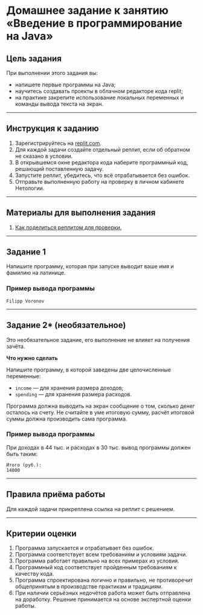 # Домашнее задание к занятию «Введение в программирование на Java»

## Цель задания

При выполнении этого задания вы:

* напишете первые программы на Java;
* научитесь создавать проекты в облачном редакторе кода replit;
* на практике закрепите использование локальных переменных и команды вывода текста на экран.

------

## Инструкция к заданию

1. Зарегистрируйтесь на [replit.com](replit.com).
2. Для каждой задачи создайте отдельный реплит, если об обратном не сказано в условии.
3. В открывшемся окне редактора кода наберите программный код, решающий поставленную задачу.
4. Запустите реплит, убедитесь, что всё отрабатывается без ошибок.
5. Отправьте выполненную работу на проверку в личном кабинете Нетологии.

------

## Материалы для выполнения задания

1. [Как поделиться реплитом для проверки.](https://github.com/netology-code/java2-homeworks/blob/main/QA_ReplitShare.md)

------

## Задание 1 

Напишите программу, которая при запуске выводит ваше имя и фамилию на латинице.

### Пример вывода программы

```text
Filipp Voronov
```

------

## Задание 2* (необязательное)

Это необязательное задание, его выполнение не влияет на получения зачёта.

**Что нужно сделать**

Напишите программу, в которой заведены две целочисленные переменные:

*  `income` — для хранения размера доходов;
*  `spending` — для хранения размера расходов.

Программа должна выводить на экран сообщение о том, сколько денег осталось на счету. Не считайте в уме итоговую сумму, расчёт итоговой суммы должна производить сама программа.

### Пример вывода программы

При доходах в 44 тыс. и расходах в 30 тыс. вывод программы должен быть таким: 

```text
Итого (руб.):
14000
```

------

## Правила приёма работы

Для каждой задачи прикреплена ссылка на реплит с решением.

------

## Критерии оценки

1. Программа запускается и отрабатывает без ошибок.
2. Программа соответствует всем требованиям и условиям задачи.
3. Программа работает правильно на всех примерах из условия.
4. Программный код соответствует пройденным требованиям к качеству кода.
5. Программа спроектирована логично и правильно, не противоречит общепринятым в производстве практикам и традициям.
6. При наличии серьёзных недочётов работа может быть отправлена на доработку. Решение принимается на основе экспертной оценки работы.
